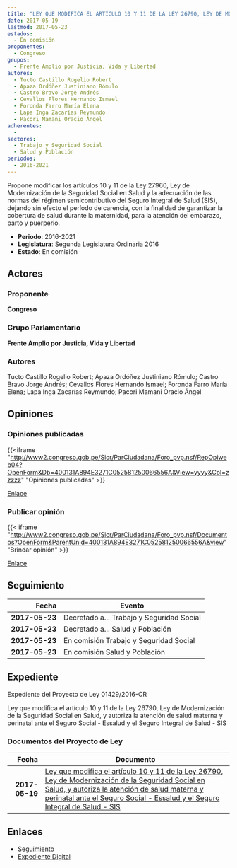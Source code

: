 ```yaml
---
title: "LEY QUE MODIFICA EL ARTÍCULO 10 Y 11 DE LA LEY 26790, LEY DE MODERNIZACIÓN DE LA SEGURIDAD SOCIAL EN SALUD Y AUTORIZA LA ATENCIÓN DE SALUD MATERNA Y PERINATAL ANTE EL SEGURO SOCIAL ESSALUD Y EL SEGURO INTEGRAL DE SALUD-SIS"
date: 2017-05-19
lastmod: 2017-05-23
estados: 
  - En comisión
proponentes: 
  - Congreso
grupos: 
  - Frente Amplio por Justicia, Vida y Libertad
autores: 
  - Tucto Castillo Rogelio Robert
  - Apaza Ordóñez Justiniano Rómulo
  - Castro Bravo Jorge Andrés
  - Cevallos Flores Hernando Ismael
  - Foronda Farro María Elena
  - Lapa Inga Zacarías Reymundo
  - Pacori Mamani Oracio Ángel
adherentes: 
  - 
sectores: 
  - Trabajo y Seguridad Social
  - Salud y Población
periodos: 
  - 2016-2021
---
```


Propone modificar los artículos 10 y 11 de la Ley 27960, Ley de Modernización de la Seguridad Social en Salud y la adecuación de las normas del régimen semicontributivo del Seguro Integral de Salud (SIS), dejando sin efecto el período de carencia, con la finalidad de garantizar la cobertura de salud durante la maternidad, para la atención del embarazo, parto y puerperio.

- **Periodo**: 2016-2021
- **Legislatura**: Segunda Legislatura Ordinaria 2016
- **Estado**: En comisión

## Actores

### Proponente

**Congreso**

### Grupo Parlamentario

**Frente Amplio por Justicia, Vida y Libertad**

### Autores

Tucto Castillo Rogelio Robert; Apaza Ordóñez Justiniano Rómulo; Castro Bravo Jorge Andrés; Cevallos Flores Hernando Ismael; Foronda Farro María Elena; Lapa Inga Zacarías Reymundo; Pacori Mamani Oracio Ángel


## Opiniones

### Opiniones publicadas

{{<iframe "http://www2.congreso.gob.pe/Sicr/ParCiudadana/Foro_pvp.nsf/RepOpiweb04?OpenForm&Db=400131A894E3271C052581250066556A&View=yyyy&Col=zzzzz" "Opiniones publicadas" >}}

[Enlace](http://www2.congreso.gob.pe/Sicr/ParCiudadana/Foro_pvp.nsf/RepOpiweb04?OpenForm&Db=400131A894E3271C052581250066556A&View=yyyy&Col=zzzzz)
### Publicar opinión

{{< iframe "http://www2.congreso.gob.pe/Sicr/ParCiudadana/Foro_pvp.nsf/Documentos?OpenForm&ParentUnid=400131A894E3271C052581250066556A&view" "Brindar opinión" >}}

[Enlace](http://www2.congreso.gob.pe/Sicr/ParCiudadana/Foro_pvp.nsf/Documentos?OpenForm&ParentUnid=400131A894E3271C052581250066556A&view)

## Seguimiento

| Fecha | Evento |
|------:|--------|
| **2017-05-23** | Decretado a... Trabajo y Seguridad Social|
| **2017-05-23** | Decretado a... Salud y Población|
| **2017-05-23** | En comisión Trabajo y Seguridad Social|
| **2017-05-23** | En comisión Salud y Población|


## Expediente

Expediente del Proyecto de Ley 01429/2016-CR

Ley que modifica el artículo 10 y 11 de la Ley 26790, Ley de Modernización de la Seguridad Social en Salud, y autoriza la atención de salud materna y perinatal ante el Seguro Social - Essalud y el Seguro Integral de Salud - SIS


### Documentos del Proyecto de Ley

| Fecha | Documento |
|------:|--------|
| **2017-05-19** | [Ley que modifica el artículo 10 y 11 de la Ley 26790, Ley de Modernización de la Seguridad Social en Salud, y autoriza la atención de salud materna y perinatal ante el Seguro Social - Essalud y el Seguro Integral de Salud - SIS](http://www.leyes.congreso.gob.pe/Documentos/2016_2021/Proyectos_de_Ley_y_de_Resoluciones_Legislativas/PL0142920170519..pdf) |

## Enlaces 

- [Seguimiento](http://www2.congreso.gob.pehttp://www2.congreso.gob.pe/Sicr/TraDocEstProc/CLProLey2016.nsf/f7fff46988ca05b1052578e100829cc7/b752656881ca7c95052581250063dfce?OpenDocument)
- [Expediente Digital](http://www2.congreso.gob.pehttp://www2.congreso.gob.pe/Sicr/TraDocEstProc/CLProLey2016.nsf/f7fff46988ca05b1052578e100829cc7/b752656881ca7c95052581250063dfce?OpenDocument&Click=05257FB7005EB655.eb71d0cf91d8294e05256cdf006b5706/$Body/0.1C6C)
